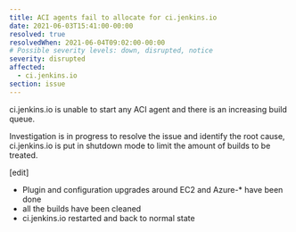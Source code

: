 ```yaml
---
title: ACI agents fail to allocate for ci.jenkins.io
date: 2021-06-03T15:41:00-00:00
resolved: true
resolvedWhen: 2021-06-04T09:02:00-00:00
# Possible severity levels: down, disrupted, notice
severity: disrupted
affected:
  - ci.jenkins.io
section: issue
---
```


ci.jenkins.io is unable to start any ACI agent and there is an increasing build queue.

Investigation is in progress to resolve the issue and identify the root cause, ci.jenkins.io is put in shutdown mode to limit the amount of builds to be treated.

[edit]

* Plugin and configuration upgrades around EC2 and Azure-* have been done
* all the builds have been cleaned
* ci.jenkins.io restarted and back to normal state
